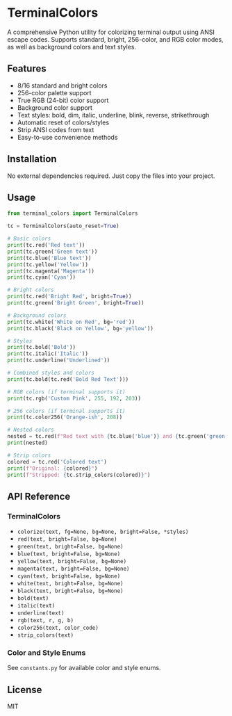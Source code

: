# TerminalColors

A comprehensive Python utility for colorizing terminal output using ANSI escape codes. Supports standard, bright, 256-color, and RGB color modes, as well as background colors and text styles.

## Features

- 8/16 standard and bright colors
- 256-color palette support
- True RGB (24-bit) color support
- Background color support
- Text styles: bold, dim, italic, underline, blink, reverse, strikethrough
- Automatic reset of colors/styles
- Strip ANSI codes from text
- Easy-to-use convenience methods

## Installation

No external dependencies required. Just copy the files into your project.

## Usage

```python
from terminal_colors import TerminalColors

tc = TerminalColors(auto_reset=True)

# Basic colors
print(tc.red('Red text'))
print(tc.green('Green text'))
print(tc.blue('Blue text'))
print(tc.yellow('Yellow'))
print(tc.magenta('Magenta'))
print(tc.cyan('Cyan'))

# Bright colors
print(tc.red('Bright Red', bright=True))
print(tc.green('Bright Green', bright=True))

# Background colors
print(tc.white('White on Red', bg='red'))
print(tc.black('Black on Yellow', bg='yellow'))

# Styles
print(tc.bold('Bold'))
print(tc.italic('Italic'))
print(tc.underline('Underlined'))

# Combined styles and colors
print(tc.bold(tc.red('Bold Red Text')))

# RGB colors (if terminal supports it)
print(tc.rgb('Custom Pink', 255, 192, 203))

# 256 colors (if terminal supports it)
print(tc.color256('Orange-ish', 208))

# Nested colors
nested = tc.red(f"Red text with {tc.blue('blue')} and {tc.green('green')} inside")
print(nested)

# Strip colors
colored = tc.red('Colored text')
print(f"Original: {colored}")
print(f"Stripped: {tc.strip_colors(colored)}")
```

## API Reference

### TerminalColors

- `colorize(text, fg=None, bg=None, bright=False, *styles)`
- `red(text, bright=False, bg=None)`
- `green(text, bright=False, bg=None)`
- `blue(text, bright=False, bg=None)`
- `yellow(text, bright=False, bg=None)`
- `magenta(text, bright=False, bg=None)`
- `cyan(text, bright=False, bg=None)`
- `white(text, bright=False, bg=None)`
- `black(text, bright=False, bg=None)`
- `bold(text)`
- `italic(text)`
- `underline(text)`
- `rgb(text, r, g, b)`
- `color256(text, color_code)`
- `strip_colors(text)`

### Color and Style Enums

See `constants.py` for available color and style enums.

## License

MIT
